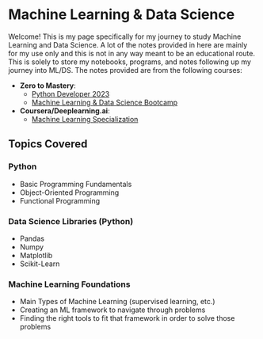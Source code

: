 # Machine Learning & Data Science

Welcome! This is my page specifically for my journey to study Machine Learning and Data Science. A lot of the notes provided in here are mainly for my use only and this is not in any way meant to be an educational route. This is solely to store my notebooks, programs, and notes following up my journey into ML/DS. The notes provided are from the following courses:

- **Zero to Mastery**:
  - [Python Developer 2023](https://zerotomastery.io/courses/learn-python/)
  - [Machine Learning & Data Science Bootcamp](https://zerotomastery.io/courses/machine-learning-and-data-science-bootcamp/)
- **Coursera/Deeplearning.ai**: 
  - [Machine Learning Specialization](https://www.deeplearning.ai/courses/machine-learning-specialization/)

## Topics Covered

### Python
- Basic Programming Fundamentals
- Object-Oriented Programming
- Functional Programming

### Data Science Libraries (Python)
- Pandas
- Numpy
- Matplotlib
- Scikit-Learn

### Machine Learning Foundations
- Main Types of Machine Learning (supervised learning, etc.)
- Creating an ML framework to navigate through problems
- Finding the right tools to fit that framework in order to solve those problems
